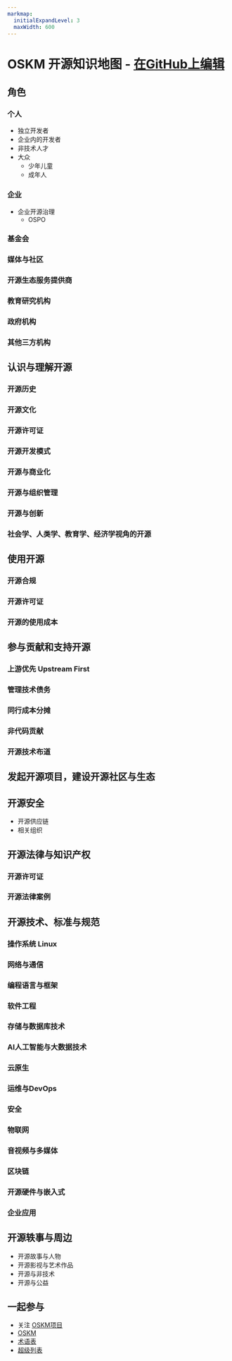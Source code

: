 ```yaml
---
markmap:
  initialExpandLevel: 3
  maxWidth: 600
---
```


# OSKM 开源知识地图  -  [在GitHub上编辑](https://github.com/OpenSourceKM/oskm)

## 角色
### 个人
- 独立开发者
- 企业内的开发者
- 非技术人才
- 大众 
  - 少年儿童
  - 成年人 
### 企业 
- 企业开源治理
  -  OSPO 
### 基金会
### 媒体与社区
### 开源生态服务提供商
### 教育研究机构
### 政府机构 
### 其他三方机构


## 认识与理解开源
### 开源历史
### 开源文化
### 开源许可证
### 开源开发模式
### 开源与商业化
### 开源与组织管理
### 开源与创新 
### 社会学、人类学、教育学、经济学视角的开源 


## 使用开源
### 开源合规
### 开源许可证 
### 开源的使用成本


## 参与贡献和支持开源
### 上游优先 Upstream First
### 管理技术债务 
### 同行成本分摊 
### 非代码贡献
### 开源技术布道 


## 发起开源项目，建设开源社区与生态


## 开源安全 
- 开源供应链 
- 相关组织


## 开源法律与知识产权
### 开源许可证 
### 开源法律案例 

## 开源技术、标准与规范
### 操作系统 Linux 
### 网络与通信
### 编程语言与框架
### 软件工程
### 存储与数据库技术
### AI人工智能与大数据技术
### 云原生
### 运维与DevOps 
### 安全
### 物联网 
### 音视频与多媒体 
### 区块链
### 开源硬件与嵌入式 
### 企业应用 

## 开源轶事与周边
- 开源故事与人物
- 开源影视与艺术作品 
- 开源与非技术 
- 开源与公益 


## 一起参与
- 关注 [OSKM项目](https://github.com/opensourcekm)
- [OSKM](https://github.com/OpenSourceKM/oskm)
- [术语表](https://github.com/OpenSourceKM/glossary) 
- [超级列表](https://github.com/OpenSourceKM/list-of-list)
